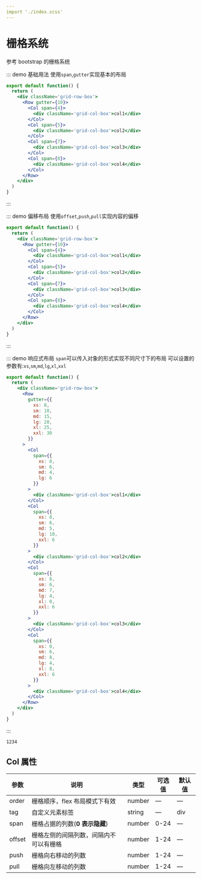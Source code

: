 ```yaml
---
import './index.scss'
---
```


# 栅格系统

参考 bootstrap 的栅格系统

::: demo 基础用法
使用`span`,`gutter`实现基本的布局

```jsx
export default function() {
  return (
    <div className='grid-row-box'>
      <Row gutter={10}>
        <Col span={4}>
          <div className='grid-col-box'>col1</div>
        </Col>
        <Col span={5}>
          <div className='grid-col-box'>col2</div>
        </Col>
        <Col span={7}>
          <div className='grid-col-box'>col3</div>
        </Col>
        <Col span={8}>
          <div className='grid-col-box'>col4</div>
        </Col>
      </Row>
    </div>
  )
}
```

:::


::: demo 偏移布局
使用`offset`,`push`,`pull`实现内容的偏移

```jsx
export default function() {
  return (
    <div className='grid-row-box'>
      <Row gutter={10}>
        <Col span={4}>
          <div className='grid-col-box'>col1</div>
        </Col>
        <Col span={5}>
          <div className='grid-col-box'>col2</div>
        </Col>
        <Col span={7}>
          <div className='grid-col-box'>col3</div>
        </Col>
        <Col span={8}>
          <div className='grid-col-box'>col4</div>
        </Col>
      </Row>
    </div>
  )
}
```

:::

::: demo 响应式布局
`span`可以传入对象的形式实现不同尺寸下的布局
可以设置的参数有:`xs`,`sm`,`md`,`lg`,`xl`,`xxl`

```jsx
export default function() {
  return (
    <div className='grid-row-box'>
      <Row
        gutter={{
          xs: 8,
          sm: 10,
          md: 15,
          lg: 20,
          xl: 25,
          xxl: 30
        }}
      >
        <Col
          span={{
            xs: 8,
            sm: 6,
            md: 4,
            lg: 6
          }}
        >
          <div className='grid-col-box'>col1</div>
        </Col>
        <Col
          span={{
            xs: 8,
            sm: 6,
            md: 5,
            lg: 10,
            xxl: 6
          }}
        >
          <div className='grid-col-box'>col2</div>
        </Col>
        <Col
          span={{
            xs: 8,
            sm: 6,
            md: 7,
            lg: 4,
            xl: 0,
            xxl: 6
          }}
        >
          <div className='grid-col-box'>col3</div>
        </Col>
        <Col
          span={{
            xs: 0,
            sm: 6,
            md: 8,
            lg: 4,
            xl: 8,
            xxl: 6
          }}
        >
          <div className='grid-col-box'>col4</div>
        </Col>
      </Row>
    </div>
  )
}
```

:::

`1234`

## Col 属性

| 参数   | 说明                                   | 类型   | 可选值 | 默认值 |
| ------ | -------------------------------------- | ------ | ------ | ------ |
| order  | 栅格顺序，flex 布局模式下有效          | number | —      | —      |
| tag    | 自定义元素标签                         | string | —      | div    |
| span   | 栅格占据的列数(**0 表示隐藏**)         | number | 0-24   | —      |
| offset | 栅格左侧的间隔列数，间隔内不可以有栅格 | number | 1-24   | —      |
| push   | 栅格向右移动的列数                     | number | 1-24   | —      |
| pull   | 栅格向左移动的列数                     | number | 1-24   | —      |
